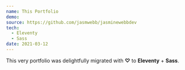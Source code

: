 ```yaml
---
name: This Portfolio
demo: 
source: https://github.com/jasmwebb/jasminewebbdev
tech: 
  - Eleventy
  - Sass
date: 2021-03-12
---
```


This very portfolio was delightfully migrated with **♡** to **Eleventy** + **Sass**.